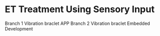 # ET Treatment Using Sensory Input
Branch 1 Vibration braclet APP
Branch 2 Vibration braclet Embedded Development
